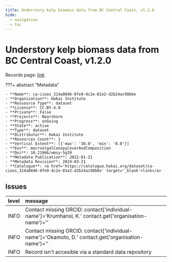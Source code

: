 ```yaml
---
title: Understory kelp biomass data from BC Central Coast, v1.2.0
hide:
  - navigation
  - toc
---
```


# Understory kelp biomass data from BC Central Coast, v1.2.0

Records page: <a href='https://catalogue.hakai.org/dataset/ca-cioos_314a0846-0fe9-4c2e-81e2-d2b24ac98b6e' target='_blank'>link</a>

???+ abstract "Metadata"

    - **Name**: ca-cioos_314a0846-0fe9-4c2e-81e2-d2b24ac98b6e 
    - **Organization**: Hakai Institute 
    - **Ressource Type**: dataset 
    - **Licence**: CC-BY-4.0 
    - **Private**: False 
    - **Projects**: Nearshore 
    - **Progress**: onGoing 
    - **State**: active 
    - **Type**: dataset 
    - **Distributor**: Hakai Institute 
    - **Resources Count**: 1 
    - **Vertical Extent**: [{'max': '30.0', 'min': '0.0'}] 
    - **Eov**: macroalgalCanopyCoverAndComposition 
    - **Doi**: 10.21966/wmsy-5g39 
    - **Metadata Publication**: 2022-01-21 
    - **Metadata Revision**: 2024-03-21 
    - **Catalogue**: <a href='https://catalogue.hakai.org/dataset/ca-cioos_314a0846-0fe9-4c2e-81e2-d2b24ac98b6e' target='_blank'>link</a> 

<div id='map'></div>




## Issues
| level   | message                                                                                               |
|:--------|:------------------------------------------------------------------------------------------------------|
| INFO    | Contact missing ORCID: contact['individual-name']='Krumhansl, K.' contact.get('organisation-name')='' |
| INFO    | Contact missing ORCID: contact['individual-name']='Okamoto, D.' contact.get('organisation-name')=''   |
| INFO    | Record isn't accesible via a standard data repository                                                 |


<script>
   document.addEventListener("DOMContentLoaded", function() {
    var map = L.map('map').setView([51.505, -125.09], 5);
    L.tileLayer('https://tile.openstreetmap.org/{z}/{x}/{y}.png', {
        maxZoom: 19,
        attribution: '&copy; <a href="http://www.openstreetmap.org/copyright">OpenStreetMap</a>'
    }).addTo(map);
    var geojsonFeature = {
        "type": "Feature",
        "properties": {
            "name" : "Understory kelp biomass data from BC Central Coast, v1.2.0"
        },
        "geometry": {'type': 'Polygon', 'coordinates': [[[-128.7, 51.33], [-127.4, 51.33], [-127.4, 52.26], [-128.7, 52.26], [-128.7, 51.33]]]}
    }
    L.geoJSON(geojsonFeature).addTo(map);
   })
</script>